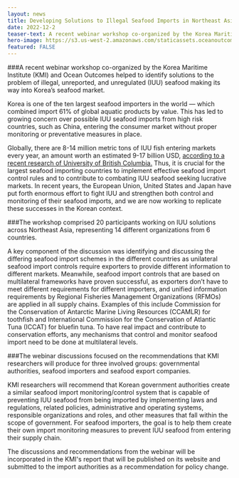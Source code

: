 ```yaml
---
layout: news
title: Developing Solutions to Illegal Seafood Imports in Northeast Asian Markets
date: 2022-12-2
teaser-text: A recent webinar workshop co-organized by the Korea Maritime Institute (KMI) and Ocean Outcomes helped to identify solutions to the problem of illegal, unreported, and unregulated (IUU) seafood making its way into Korea’s seafood market. 
hero-image: https://s3.us-west-2.amazonaws.com/staticassets.oceanoutcomes.org/news+and+analysis/hero+images/korea-solutions-illegal-seafood-imports-northeast-asian-markets-hero.png
featured: FALSE
---
```

###A recent webinar workshop co-organized by the Korea Maritime Institute (KMI) and Ocean Outcomes helped to identify solutions to the problem of illegal, unreported, and unregulated (IUU) seafood making its way into Korea’s seafood market. 

Korea is one of the ten largest seafood importers in the world — which combined import 61% of global aquatic products by value. This has led to growing concern over possible IUU seafood imports from high risk countries, such as China, entering the consumer market without proper monitoring or preventative measures in place. 

Globally, there are 8-14 million metric tons of IUU fish entering markets every year, an amount worth an estimated 9-17 billion USD, <a href="https://www.science.org/doi/10.1126/sciadv.aaz3801" target="_blank">according to a recent research of University of British Columbia.</a> Thus, it is crucial for the largest seafood importing countries to implement effective seafood import control rules and to contribute to combating IUU seafood seeking lucrative markets. In recent years, the European Union, United States and Japan have put forth enormous effort to fight IUU and strengthen both control and monitoring of their seafood imports, and we are now working to replicate these successes in the Korean context.

###The workshop comprised 20 participants working on IUU solutions across Northeast Asia, representing 14 different organizations from 6 countries. 

A key component of the discussion was identifying and discussing the differing seafood import schemes in the different countries as unilateral seafood import controls require exporters to provide different information to different markets. Meanwhile, seafood import controls that are based on multilateral frameworks have proven successful, as exporters don’t have to meet different requirements for different importers, and unified information requirements by Regional Fisheries Management Organizations (RFMOs) are applied in all supply chains. Examples of this include Commission for the Conservation of Antarctic Marine Living Resources (CCAMLR) for toothfish and International Commission for the Conservation of Atlantic Tuna (ICCAT) for bluefin tuna. To have real impact and contribute to conservation efforts, any mechanisms that control and monitor seafood import need to be done at multilateral levels. 

###The webinar discussions focused on the recommendations that KMI researchers will produce for three involved groups: governmental authorities, seafood importers and seafood export companies. 

KMI researchers will recommend that Korean government authorities create a similar seafood import monitoring/control system that is capable of preventing IUU seafood from being imported by implementing laws and regulations, related policies, administrative and operating systems, responsible organizations and roles, and other measures that fall within the scope of government. For seafood importers, the goal is to help them create their own import monitoring measures to prevent IUU seafood from entering their supply chain.

The discussions and recommendations from the webinar will be incorporated in the KMI's report that will be published on its website and submitted to the import authorities as a recommendation for policy change.
